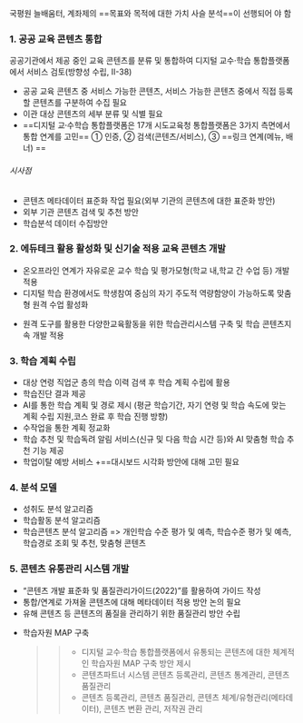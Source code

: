 국평원 늘배움터, 계좌제의 ==목표와 목적에 대한 가치 사슬 분석==이 선행되어 야 함


### 1. 공공 교육 콘텐츠 통합 
공공기관에서 제공 중인 교육 콘텐츠를 분류 및 통합하여 디지털 교수·학습 통합플랫폼에서 서비스 검토(방향성 수립, Ⅱ-38)
 - 공공 교육 콘텐츠 중 서비스 가능한 콘텐츠, 서비스 가능한 콘텐츠 중에서 직접 등록할 콘텐츠를 구분하여 수집 필요
 - 이관 대상 콘텐츠의 세부 분류 및 식별 필요
 - ==디지털 교수〮학습 통합플랫폼은 17개 시도교육청 통합플랫폼은 3가지 측면에서 통합 연계를 
   고민==
     ① 인증, ② 검색(콘텐츠/서비스), ③ ==링크 연계(메뉴, 배너) ==

###### 시사점
+ 콘텐츠 메타데이터 표준화 작업 필요(외부 기관의 콘텐츠에 대한 표준화 방안)
+ 외부 기관 콘텐츠 검색 및 추천 방안
+ 학습분석 데이터 수집방안 

### 2. 에듀테크 활용 활성화 및 신기술 적용 교육 콘텐츠 개발
+ 온오프라인 연계가 자유로운 교수 학습 및 평가모형(학교 내,학교 간 수업 등) 개발 적용
+  디지털 학습 환경에서도 학생참여 중심의 자기 주도적 역량함양이 가능하도록 맞춤형 원격
    수업 활성화
- 원격 도구를 활용한 다양한교육활동을 위한 학습관리시스템 구축 및 학습 콘텐츠지속 개발 적용


### 3. 학습 계획 수립
+ 대상 연령 직업군 층의 학습 이력 검색 후 학습 계획 수립에 활용
+ 학습진단 결과 제공
+ AI를 통한 학습 계획 및 경로 제시 (평균 학습기간, 자기 연령 및 학습 속도에 맞는 계획 수립 지원,코스 완료 후 학습 진행 방향)
+ 수작업을 통한 계획 정교화
+ 학습 추천 및 학습독려 알림 서비스(신규 및 다음 학습 시간 등)와 AI 맞춤형 학습 추천 기능 제공
+ 학업이탈 예방 서비스
+==대시보드 시각화 방안에 대해 고민 필요

### 4. 분석 모델
+ 성취도 분석 알고리즘
+ 학습활동 분석 알고리즘
+ 학습콘텐츠 분석 알고리즘
=> 개인학습 수준 평가 및 예측, 학습수준 평가 및 예측, 학습경로 조회 및 추천, 
        맞춤형 콘텐츠 


### 5. 콘텐츠 유통관리 시스템 개발
- “콘텐츠 개발 표준화 및 품질관리가이드(2022)”를 활용하여 가이드 작성
- 통합/연계로 가져올 콘텐츠에 대해 메타데이터 적용 방안 논의 필요
- 유해 콘텐츠 등 콘텐츠의 품질을 관리하기 위한 품질관리 방안 수립
+ 학습자원 MAP 구축
  >>- 디지털 교수·학습 통합플랫폼에서 유통되는 콘텐츠에 대한 체계적인 학습자원 MAP 구축 방안 제시
  >> - 콘텐츠파트너 시스템
  >>   콘텐츠 등록관리, 콘텐츠 통계관리, 콘텐츠 품질관리
  >> - 
  >>   콘텐츠 등록관리, 콘텐츠 품질관리, 콘텐츠 체계/유형관리(메타데이터), 
  >>    콘텐츠 변환 관리, 저작권 관리

